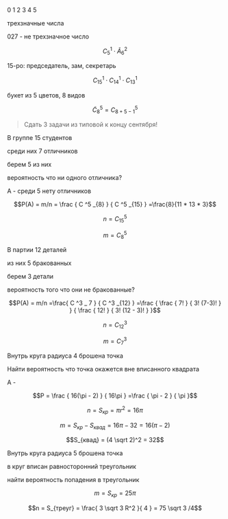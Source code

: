 0 1 2 3 4 5

трехзначные числа

027 - не трехзначное число

```math
C ^1 _5 \cdot \tilde A ^2 _6
```

15-ро: председатель, зам, секретарь

```math
C ^1 _{15} \cdot C ^1 _{14} \cdot C ^1 _{13}
```

букет из 5 цветов, 8 видов

```math
\tilde C ^5 _8 = C ^5 _{8+5-1}
```

> Сдать 3 задачи из типовой к концу сентября!

В группе 15 студентов

среди них 7 отличников

берем 5 из них

вероятность что ни одного отличника?

A - среди 5 нету отличников

```math
P(A) = m/n = \frac {
    C ^5 _{8}
} {
    C ^5 _{15}
}
=\frac{8}{11 * 13 * 3}
```

```math
n = C ^5 _{15}
```

```math
m = C ^5 _8
```

В партии 12 деталей

из них 5 бракованных

берем 3 детали

вероятность того что они не бракованные?

```math
P(A) = m/n
=\frac{
    C ^3 _ 7
} {
    C ^3 _{12}
}
=\frac {
    \frac {
        7!
    } {
        3! (7-3)!
    }
} {
    \frac {
        12!
    } {
        3! (12 - 3)!
    }
}
```

```math
n = C ^3 _{12}
```

```math
m = C ^3 _ 7
```

Внутрь круга радиуса 4 брошена точка

Найти вероятность что точка окажется вне вписанного квадрата

A - 

```math
P = \frac {
    16(\pi - 2)
} {
    16\pi
}
=\frac {
    \pi - 2
} {
    \pi
}
```

```math
n = S_{кр} = \pi r^2 = 16\pi
```

```math
m = S_{кр} - S_{квад} = 16 \pi - 32 = 16(\pi - 2)
```

```math
S_{квад} = (4 \sqrt 2)^2 = 32
```

Внутрь круга радиуса 5 брошена точка

в круг вписан равносторонний треугольник

найти вероятность попадения в треугольник

```math
m = S_{кр} = 25 \pi
```

```math
n = S_{треуг} = \frac{
    3 \sqrt 3 R^2
}{
    4
} = 75 \sqrt 3 /4
```

